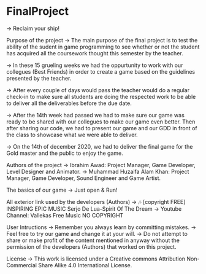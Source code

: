 # FinalProject
-> Reclaim your ship!


Purpose of the project
-> The main purpose of the final project is to test the ability of the sudent in game programming to see whether or not the student has acquired all the coursework thought this semester by the teacher.

-> In these 15 grueling weeks we had the oppurtunity to work with our collegues (Best Friends) in order to create a game based on the guidelines presented by the teacher.

-> After every couple of days would pass the teacher would do a regular check-in to make sure all students are doing the respected work to be able to deliver all the deliverables before the due date.

-> After the 14th week had passed we had to make sure our game was ready to be shared with our collegues to make our game even better. Then after sharing our code, we had to present our game and our GDD in front of the class to showcase what we were able to deliver.

-> On the 14th of december 2020, we had to deliver the final game for the Gold master and the public to enjoy the game.

Authors of the project
-> Ibrahim Awad: Project Manager, Game Developer, Level Designer and Animator.
-> Muhammad Huzaifa Alam Khan: Project Manager, Game Developer, Sound Engineer and Game Artist.

The basics of our game
-> Just open & Run!

All exterior link used by the developers (Authors)
-> 🎶 [copyright FREE] INSPIRING EPIC MUSIC Serjo De Lua-Spirit Of The Dream
-> Youtube Channel: Vallekas Free Music NO COPYRIGHT

User Intructions
-> Remember you always learn by committing mistakes.
-> Feel free to try our game and change it at your will.
-> Do not attempt to share or make profit of the content mentioned in anyway without the permission of the developers (Authors) that worked on this project.

License
-> This work is licensed under a Creative commons Attribution Non-Commercial Share Alike 4.0 International License.